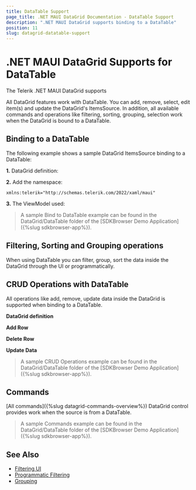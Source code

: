 ```yaml
---
title: DataTable Support
page_title: .NET MAUI DataGrid Documentation - DataTable Support
description: ".NET MAUI DataGrid supports binding to a DataTable"
position: 11
slug: datagrid-datatable-support
---
```


# .NET MAUI DataGrid Supports for DataTable

The Telerik .NET MAUI DataGrid supports 

All DataGrid features work with DataTable. You can add, remove, select, edit item(s) and update the DataGrid's ItemsSource. In addition, all available commands and operations like filtering, sorting, grouping, selection work when the DataGrid is bound to a DataTable. 

## Binding to a DataTable

The following example shows a sample DataGrid ItemsSource binding to a DataTable:

**1.** DataGrid definition:

<snippet id='datagrid-datatable-binding'/>

**2.** Add the namespace:

```XAML
xmlns:telerik="http://schemas.telerik.com/2022/xaml/maui"
```

**3.** The ViewModel used: 

<snippet id='datagrid-datatable-view-model'/>

>A sample Bind to DataTable example can be found in the DataGrid/DataTable folder of the [SDKBrowser Demo Application]({%slug sdkbrowser-app%}).

## Filtering, Sorting and Grouping operations

When using DataTable you can filter, group, sort the data inside the DataGrid through the UI or programmatically.

## CRUD Operations with DataTable

All operations like add, remove, update data inside the DataGrid is supported when binding to a DataTable.

**DataGrid definition**

<snippet id='datagrid-datatable-crud'/>

**Add Row**

<snippet id='datagrid-datatable-add-row'/>

 **Delete Row**

<snippet id='datagrid-datatable-delete-data'/>

 **Update Data**

<snippet id='datagrid-datatable-update-data'/>

>A sample CRUD Operations example can be found in the DataGrid/DataTable folder of the [SDKBrowser Demo Application]({%slug sdkbrowser-app%}).

## Commands

[All commands]({%slug datagrid-commands-overview%}) DataGrid control provides work when the source is from a DataTable.

>A sample Commands example can be found in the DataGrid/DataTable folder of the [SDKBrowser Demo Application]({%slug sdkbrowser-app%}).

## See Also

- [Filtering UI]({%datagrid-filtering-ui%})
- [Programmatic Filtering]({%datagrid-programmatic-filtering%})
- [Grouping]({%datagrid-grouping-ui%})


